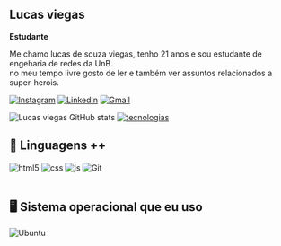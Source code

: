 ## Lucas viegas

**Estudante**

Me chamo lucas de souza viegas, tenho 21 anos e sou estudante de engeharia de redes da UnB.                               
no meu tempo livre gosto de ler e também ver assuntos relacionados a super-herois.

[![Instagram](https://img.shields.io/badge/Instagram-E4405F?style=for-the-badge&logo=instagram&logoColor=white)](https://www.instagram.com/lucas._viegas/)
[![LinkedIn](https://img.shields.io/badge/LinkedIn-0077B5?style=for-the-badge&logo=linkedin&logoColor=white)](https://www.linkedin.com/in/lucas-vi%C3%A9gas-296393224/)
[![Gmail](https://img.shields.io/badge/Gmail-D14836?style=for-the-badge&logo=gmail&logoColor=white)](lucasviegas180@gmail.com)

![Lucas viegas GitHub stats](https://github-readme-stats.vercel.app/api?username=lucassviegas&show_icons=true&theme=dark)
[![tecnologias](https://github-readme-stats.vercel.app/api/top-langs/?username=lucassviegas&theme=dark&layout=compact&custom_title=Tecnologias&langs_count=9)](https://giyhub.com/lucassviegas/github-readme-stats)


## 🤖 Linguagens ++
<div style="display: inline_block">
  <img align="center" alt="html5" src="https://img.shields.io/badge/HTML5-E34F26?style=for-the-badge&logo=html5&logoColor=white" />
  <img align="center" alt="css" src="https://img.shields.io/badge/CSS3-1572B6?style=for-the-badge&logo=css3&logoColor=white" />
  <img align="center" alt="js" src="https://img.shields.io/badge/JavaScript-F7DF1E?style=for-the-badge&logo=javascript&logoColor=black" />
  <img align="center" alt="Git" src="https://img.shields.io/badge/GIT-E44C30?style=for-the-badge&logo=git&logoColor=white"/>
</div><br/>


## 🖥️ Sistema operacional que eu uso
<div style="display: inline_block">
   <img align="center" alt="Ubuntu" src = "https://img.shields.io/badge/Ubuntu-E95420?style=for-the-badge&logo=ubuntu&logoColor=white"/>
 
</div><br/>


